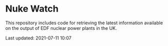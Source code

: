 # Nuke Watch

This repository includes code for retrieving the latest information available on the output of EDF nuclear power plants in the UK.

Last updated: 2021-07-11 10:07